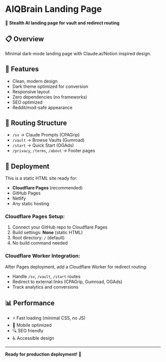 # AIQBrain Landing Page

🚀 **Stealth AI landing page for vault and redirect routing**

## 📋 Overview
Minimal dark-mode landing page with Claude.ai/Notion inspired design.

## 🎯 Features
- Clean, modern design
- Dark theme optimized for conversion
- Responsive layout
- Zero dependencies (no frameworks)
- SEO optimized
- Reddit/mod-safe appearance

## 🔗 Routing Structure
- `/sv` → Claude Prompts (CPAGrip)
- `/vault` → Browse Vaults (Gumroad)
- `/start` → Quick Start (OGAds)
- `/privacy`, `/terms`, `/about` → Footer pages

## 🚀 Deployment
This is a static HTML site ready for:
- **Cloudflare Pages** (recommended)
- GitHub Pages
- Netlify
- Any static hosting

### Cloudflare Pages Setup:
1. Connect your GitHub repo to Cloudflare Pages
2. Build settings: **None** (static HTML)
3. Root directory: `/` (default)
4. No build command needed

### Cloudflare Worker Integration:
After Pages deployment, add a Cloudflare Worker for redirect routing:
- Handle `/sv`, `/vault`, `/start` routes
- Redirect to external links (CPAGrip, Gumroad, OGAds)
- Track analytics and conversions

## 📊 Performance
- ⚡ Fast loading (minimal CSS, no JS)
- 📱 Mobile optimized
- 🔍 SEO friendly
- ♿ Accessible design

---

**Ready for production deployment!** 🎉